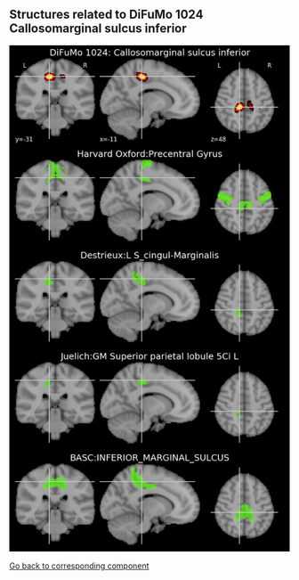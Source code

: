 


## Structures related to DiFuMo 1024 Callosomarginal sulcus inferior

![349](349.jpg "Structures related to DiFuMo 1024 Callosomarginal sulcus inferior")

[Go back to corresponding component](https://parietal-inria.github.io/DiFuMo/1024/html/349.html)